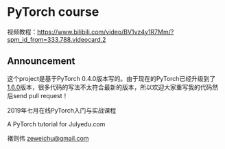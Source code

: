 # PyTorch course
视频教程：https://www.bilibili.com/video/BV1vz4y1R7Mm/?spm_id_from=333.788.videocard.2
## Announcement
这个project是基于PyTorch 0.4.0版本写的。由于现在的PyTorch已经升级到了[1.6.0](https://pytorch.org/)版本，很多代码的写法不太符合最新的版本，所以欢迎大家重写我的代码然后send pull request！

2019年七月在线PyTorch入门与实战课程

A PyTorch tutorial for Julyedu.com

褚则伟
zeweichu@gmail.com

